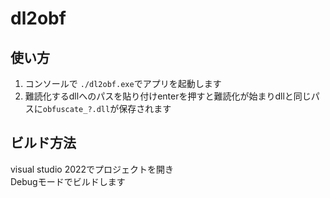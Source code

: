 # dl2obf

## 使い方
1. コンソールで `./dl2obf.exe`でアプリを起動します
2. 難読化するdllへのパスを貼り付けenterを押すと難読化が始まりdllと同じパスに`obfuscate_?.dll`が保存されます

## ビルド方法
visual studio 2022でプロジェクトを開き  
Debugモードでビルドします

